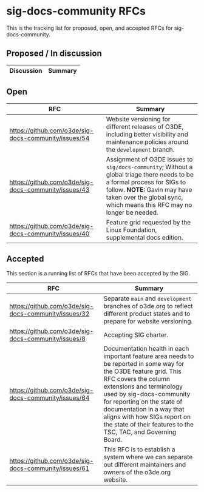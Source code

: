 # sig-docs-community RFCs

This is the tracking list for proposed, open, and accepted RFCs for sig-docs-community.

## Proposed / In discussion

| Discussion | Summary |
|------------|---------|

## Open

| RFC | Summary |
|-----|---------|
| https://github.com/o3de/sig-docs-community/issues/54 | Website versioning for different releases of O3DE, including better visibility and maintenance policies around the `development` branch. |
| https://github.com/o3de/sig-docs-community/issues/43 | Assignment of O3DE issues to `sig/docs-community`; Without a global triage there needs to be a formal process for SIGs to follow. **NOTE:** Gavin may have taken over the global sync, which means this RFC may no longer be needed. |
| https://github.com/o3de/sig-docs-community/issues/40 | Feature grid requested by the Linux Foundation, supplemental docs edition. |

## Accepted 

This section is a running list of RFCs that have been accepted by the SIG.

| RFC | Summary |
|-----|---------|
| https://github.com/o3de/sig-docs-community/issues/32 | Separate `main` and `development` branches of o3de.org to reflect different product states and to prepare for website versioning. |
| https://github.com/o3de/sig-docs-community/issues/8 | Accepting SIG charter. |
| https://github.com/o3de/sig-docs-community/issues/64 | Documentation health in each important feature area needs to be reported in some way for the O3DE feature grid. This RFC covers the column extensions and terminology used by sig-docs-community for reporting on the state of documentation in a way that aligns with how SIGs report on the state of their features to the TSC, TAC, and Governing Board. |
| https://github.com/o3de/sig-docs-community/issues/61 | This RFC is to establish a system where we can separate out different maintainers and owners of the o3de.org website. |
